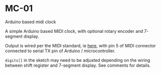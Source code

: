 # MC-01
Arduino based midi clock

A simple Arduino based MIDI clock, with optional rotary encoder and 7-segment display.

Output is wired per the MIDI standard, ie [here](https://learn.sparkfun.com/tutorials/midi-tutorial/hardware--electronic-implementation), with pin 5 of MIDI connector connected to serial TX pin of Arduino / microcontroller.

```digits[]``` in the sketch may need to be adjusted depending on the wiring between shift register and 7-segment display. See comments for details.

